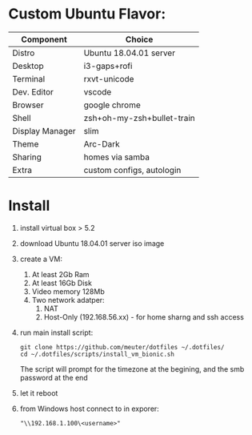 # Custom Ubuntu Flavor:

| Component        | Choice|
| ---------------- | ----- | 
| Distro           | Ubuntu 18.04.01 server |
| Desktop          | i3-gaps+rofi |
| Terminal         | rxvt-unicode |
| Dev. Editor      | vscode |
| Browser          | google chrome |
| Shell            | zsh+oh-my-zsh+bullet-train |
| Display Manager  | slim |
| Theme            | Arc-Dark |
| Sharing | homes via samba |
| Extra            | custom configs, autologin |


# Install

1. install virtual box > 5.2
2. download Ubuntu 18.04.01 server iso image
3. create a VM:
    1. At least 2Gb Ram
    2. At least 16Gb Disk
    3. Video memory 128Mb    
    4. Two network adatper: 
        1. NAT
        2. Host-Only (192.168.56.xx) - for home sharng and ssh access
5. run main install script:
    ```
    git clone https://github.com/meuter/dotfiles ~/.dotfiles/
    cd ~/.dotfiles/scripts/install_vm_bionic.sh
    ```
   The script will prompt for the timezone at the begining, and the smb password at the end 
6. let it reboot
7. from Windows host connect to in exporer:

    ```
    "\\192.168.1.100\<username>"
    ```

